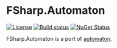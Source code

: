 # FSharp.Automaton

[![License][license-image]][license-url]
[![Build status](https://ci.appveyor.com/api/projects/status/fsef6u8qkg2v0a0m/branch/master?svg=true)](https://ci.appveyor.com/project/pocketberserker/fsharp-automaton/branch/master)
[![NuGet Status](http://img.shields.io/nuget/v/FSharp.Automaton.svg)](https://www.nuget.org/packages/FSharp.Automaton/)

FSharp.Automaton is a port of [automaton](https://github.com/evancz/automaton).

[license-url]: https://github.com/pocketberserker/FSharp.Automaton/blob/master/LICENSE
[license-image]: https://img.shields.io/github/license/pocketberserker/FSharp.Automaton.svg
